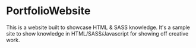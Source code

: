 # PortfolioWebsite
 This is a website built to showcase HTML & SASS knowledge. It's a sample site to show knowledge in HTML/SASS/Javascript for showing off creative work.
